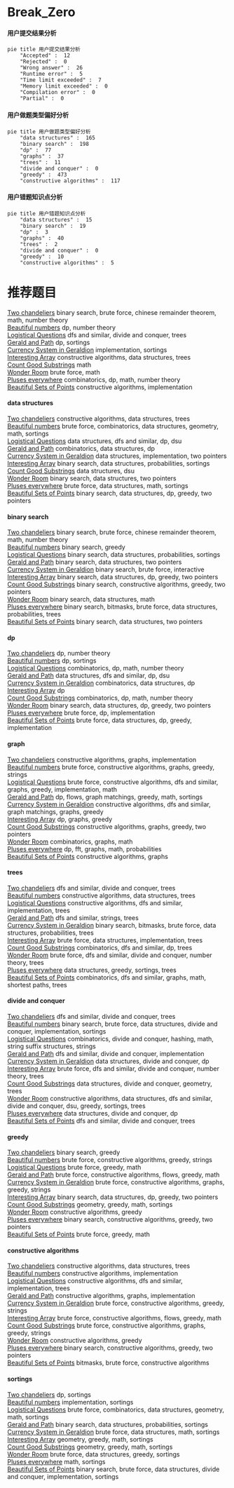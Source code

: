 # Break_Zero
<!-- tabs:start -->
#### **用户提交结果分析**

```mermaid
pie title 用户提交结果分析
    "Accepted" :  12
    "Rejected" :  0
    "Wrong answer" :  26
    "Runtime error" :  5
    "Time limit exceeded" :  7
    "Memory limit exceeded" :  0
    "Compilation error" :  0
    "Partial" :  0
```
#### **用户做题类型偏好分析**

```mermaid
pie title 用户做题类型偏好分析
    "data structures" :  165
    "binary search" :  198
    "dp" :  77
    "graphs" :  37
    "trees" :  11
    "divide and conquer" :  0
    "greedy" :  473
    "constructive algorithms" :  117
```
#### **用户错题知识点分析**

```mermaid
pie title 用户错题知识点分析
    "data structures" :  15
    "binary search" :  19
    "dp" :  3
    "graphs" :  40
    "trees" :  2
    "divide and conquer" :  0
    "greedy" :  10
    "constructive algorithms" :  5
```
<!-- tabs:end -->
# 推荐题目
[Two chandeliers](https://codeforces.com/contest/1501/problem/D)		binary search,
                        brute force,
                        chinese remainder theorem,
                        math,
                        number theory		  
[Beautiful numbers](http://codeforces.com/problemset/problem/55/D)		dp,
                        number theory		  
[Logistical Questions](http://codeforces.com/problemset/problem/566/C)		dfs and similar,
                        divide and conquer,
                        trees		  
[Gerald and Path](http://codeforces.com/problemset/problem/559/E)		dp,
                        sortings		  
[Currency System in Geraldion](http://codeforces.com/problemset/problem/560/A)		implementation,
                        sortings		  
[Interesting Array](https://codeforces.com/contest/483/problem/D)		constructive algorithms,
                        data structures,
                        trees		  
[Count Good Substrings](http://codeforces.com/problemset/problem/451/D)		math		  
[Wonder Room](http://codeforces.com/problemset/problem/466/B)		brute force,
                        math		  
[Pluses everywhere](http://codeforces.com/problemset/problem/520/E)		combinatorics,
                        dp,
                        math,
                        number theory		  
[Beautiful Sets of Points](http://codeforces.com/problemset/problem/268/C)		constructive algorithms,
                        implementation		  
<!-- tabs:start -->
#### **data structures**
[Two chandeliers](https://codeforces.com/contest/483/problem/D)		constructive algorithms,
                        data structures,
                        trees		  
[Beautiful numbers](http://codeforces.com/problemset/problem/552/D)		brute force,
                        combinatorics,
                        data structures,
                        geometry,
                        math,
                        sortings		  
[Logistical Questions](http://codeforces.com/problemset/problem/292/D)		data structures,
                        dfs and similar,
                        dp,
                        dsu		  
[Gerald and Path](https://codeforces.com/contest/1086/problem/E)		combinatorics,
                        data structures,
                        dp		  
[Currency System in Geraldion](http://codeforces.com/problemset/problem/280/B)		data structures,
                        implementation,
                        two pointers		  
[Interesting Array](http://codeforces.com/problemset/problem/138/C)		binary search,
                        data structures,
                        probabilities,
                        sortings		  
[Count Good Substrings](http://codeforces.com/problemset/problem/566/D)		data structures,
                        dsu		  
[Wonder Room](http://codeforces.com/problemset/problem/1041/D)		binary search,
                        data structures,
                        two pointers		  
[Pluses everywhere](http://codeforces.com/problemset/problem/538/F)		brute force,
                        data structures,
                        math,
                        sortings		  
[Beautiful Sets of Points](http://codeforces.com/problemset/problem/1492/C)		binary search,
                        data structures,
                        dp,
                        greedy,
                        two pointers		  
#### **binary search**
[Two chandeliers](https://codeforces.com/contest/1501/problem/D)		binary search,
                        brute force,
                        chinese remainder theorem,
                        math,
                        number theory		  
[Beautiful numbers](https://codeforces.com/contest/1240/problem/A)		binary search,
                        greedy		  
[Logistical Questions](http://codeforces.com/problemset/problem/138/C)		binary search,
                        data structures,
                        probabilities,
                        sortings		  
[Gerald and Path](http://codeforces.com/problemset/problem/1041/D)		binary search,
                        data structures,
                        two pointers		  
[Currency System in Geraldion](http://codeforces.com/problemset/problem/1153/E)		binary search,
                        brute force,
                        interactive		  
[Interesting Array](http://codeforces.com/problemset/problem/1492/C)		binary search,
                        data structures,
                        dp,
                        greedy,
                        two pointers		  
[Count Good Substrings](http://codeforces.com/problemset/problem/1463/D)		binary search,
                        constructive algorithms,
                        greedy,
                        two pointers		  
[Wonder Room](http://codeforces.com/problemset/problem/1490/G)		binary search,
                        data structures,
                        math		  
[Pluses everywhere](http://codeforces.com/problemset/problem/1479/D)		binary search,
                        bitmasks,
                        brute force,
                        data structures,
                        probabilities,
                        trees		  
[Beautiful Sets of Points](http://codeforces.com/problemset/problem/1436/E)		binary search,
                        data structures,
                        two pointers		  
#### **dp**
[Two chandeliers](http://codeforces.com/problemset/problem/55/D)		dp,
                        number theory		  
[Beautiful numbers](http://codeforces.com/problemset/problem/559/E)		dp,
                        sortings		  
[Logistical Questions](http://codeforces.com/problemset/problem/520/E)		combinatorics,
                        dp,
                        math,
                        number theory		  
[Gerald and Path](http://codeforces.com/problemset/problem/292/D)		data structures,
                        dfs and similar,
                        dp,
                        dsu		  
[Currency System in Geraldion](https://codeforces.com/contest/1086/problem/E)		combinatorics,
                        data structures,
                        dp		  
[Interesting Array](http://codeforces.com/problemset/problem/331/C1)		dp		  
[Count Good Substrings](https://codeforces.com/contest/560/problem/E)		combinatorics,
                        dp,
                        math,
                        number theory		  
[Wonder Room](http://codeforces.com/problemset/problem/1492/C)		binary search,
                        data structures,
                        dp,
                        greedy,
                        two pointers		  
[Pluses everywhere](https://codeforces.com/contest/1457/problem/C)		brute force,
                        dp,
                        implementation		  
[Beautiful Sets of Points](http://codeforces.com/problemset/problem/1491/C)		brute force,
                        data structures,
                        dp,
                        greedy,
                        implementation		  
#### **graph**
[Two chandeliers](http://codeforces.com/problemset/problem/1082/D)		constructive algorithms,
                        graphs,
                        implementation		  
[Beautiful numbers](http://codeforces.com/problemset/problem/1511/D)		brute force,
                        constructive algorithms,
                        graphs,
                        greedy,
                        strings		  
[Logistical Questions](http://codeforces.com/problemset/problem/1487/C)		brute force,
                        constructive algorithms,
                        dfs and similar,
                        graphs,
                        greedy,
                        implementation,
                        math		  
[Gerald and Path](http://codeforces.com/problemset/problem/1437/C)		dp,
                        flows,
                        graph matchings,
                        greedy,
                        math,
                        sortings		  
[Currency System in Geraldion](http://codeforces.com/problemset/problem/1470/D)		constructive algorithms,
                        dfs and similar,
                        graph matchings,
                        graphs,
                        greedy		  
[Interesting Array](http://codeforces.com/problemset/problem/1476/C)		dp,
                        graphs,
                        greedy		  
[Count Good Substrings](http://codeforces.com/problemset/problem/1304/D)		constructive algorithms,
                        graphs,
                        greedy,
                        two pointers		  
[Wonder Room](http://codeforces.com/problemset/problem/1475/C)		combinatorics,
                        graphs,
                        math		  
[Pluses everywhere](http://codeforces.com/problemset/problem/553/E)		dp,
                        fft,
                        graphs,
                        math,
                        probabilities		  
[Beautiful Sets of Points](http://codeforces.com/problemset/problem/1495/C)		constructive algorithms,
                        graphs		  
#### **trees**
[Two chandeliers](http://codeforces.com/problemset/problem/566/C)		dfs and similar,
                        divide and conquer,
                        trees		  
[Beautiful numbers](https://codeforces.com/contest/483/problem/D)		constructive algorithms,
                        data structures,
                        trees		  
[Logistical Questions](https://codeforces.com/contest/1189/problem/D2)		constructive algorithms,
                        dfs and similar,
                        implementation,
                        trees		  
[Gerald and Path](http://codeforces.com/problemset/problem/566/A)		dfs and similar,
                        strings,
                        trees		  
[Currency System in Geraldion](http://codeforces.com/problemset/problem/1479/D)		binary search,
                        bitmasks,
                        brute force,
                        data structures,
                        probabilities,
                        trees		  
[Interesting Array](http://codeforces.com/problemset/problem/1511/C)		brute force,
                        data structures,
                        implementation,
                        trees		  
[Count Good Substrings](http://codeforces.com/problemset/problem/1499/F)		combinatorics,
                        dfs and similar,
                        dp,
                        trees		  
[Wonder Room](http://codeforces.com/problemset/problem/1491/E)		brute force,
                        dfs and similar,
                        divide and conquer,
                        number theory,
                        trees		  
[Pluses everywhere](http://codeforces.com/problemset/problem/1466/D)		data structures,
                        greedy,
                        sortings,
                        trees		  
[Beautiful Sets of Points](http://codeforces.com/problemset/problem/1495/D)		combinatorics,
                        dfs and similar,
                        graphs,
                        math,
                        shortest paths,
                        trees		  
#### **divide and conquer**
[Two chandeliers](http://codeforces.com/problemset/problem/566/C)		dfs and similar,
                        divide and conquer,
                        trees		  
[Beautiful numbers](http://codeforces.com/problemset/problem/1461/D)		binary search,
                        brute force,
                        data structures,
                        divide and conquer,
                        implementation,
                        sortings		  
[Logistical Questions](http://codeforces.com/problemset/problem/1466/G)		combinatorics,
                        divide and conquer,
                        hashing,
                        math,
                        string suffix structures,
                        strings		  
[Gerald and Path](http://codeforces.com/problemset/problem/1490/D)		dfs and similar,
                        divide and conquer,
                        implementation		  
[Currency System in Geraldion](https://codeforces.com/contest/1483/problem/C)		data structures,
                        divide and conquer,
                        dp		  
[Interesting Array](http://codeforces.com/problemset/problem/1491/E)		brute force,
                        dfs and similar,
                        divide and conquer,
                        number theory,
                        trees		  
[Count Good Substrings](http://codeforces.com/problemset/problem/1303/G)		data structures,
                        divide and conquer,
                        geometry,
                        trees		  
[Wonder Room](http://codeforces.com/problemset/problem/1494/D)		constructive algorithms,
                        data structures,
                        dfs and similar,
                        divide and conquer,
                        dsu,
                        greedy,
                        sortings,
                        trees		  
[Pluses everywhere](http://codeforces.com/problemset/problem/1482/E)		data structures,
                        divide and conquer,
                        dp		  
[Beautiful Sets of Points](http://codeforces.com/problemset/problem/566/C)		dfs and similar,
                        divide and conquer,
                        trees		  
#### **greedy**
[Two chandeliers](https://codeforces.com/contest/1240/problem/A)		binary search,
                        greedy		  
[Beautiful numbers](http://codeforces.com/problemset/problem/1321/C)		brute force,
                        constructive algorithms,
                        greedy,
                        strings		  
[Logistical Questions](http://codeforces.com/problemset/problem/1409/B)		brute force,
                        greedy,
                        math		  
[Gerald and Path](http://codeforces.com/problemset/problem/1426/E)		brute force,
                        constructive algorithms,
                        flows,
                        greedy,
                        math		  
[Currency System in Geraldion](http://codeforces.com/problemset/problem/1511/D)		brute force,
                        constructive algorithms,
                        graphs,
                        greedy,
                        strings		  
[Interesting Array](http://codeforces.com/problemset/problem/1492/C)		binary search,
                        data structures,
                        dp,
                        greedy,
                        two pointers		  
[Count Good Substrings](https://codeforces.com/contest/1496/problem/C)		geometry,
                        greedy,
                        math,
                        sortings		  
[Wonder Room](http://codeforces.com/problemset/problem/1493/A)		constructive algorithms,
                        greedy		  
[Pluses everywhere](http://codeforces.com/problemset/problem/1463/D)		binary search,
                        constructive algorithms,
                        greedy,
                        two pointers		  
[Beautiful Sets of Points](http://codeforces.com/problemset/problem/1462/C)		brute force,
                        greedy,
                        math		  
#### **constructive algorithms**
[Two chandeliers](https://codeforces.com/contest/483/problem/D)		constructive algorithms,
                        data structures,
                        trees		  
[Beautiful numbers](http://codeforces.com/problemset/problem/268/C)		constructive algorithms,
                        implementation		  
[Logistical Questions](https://codeforces.com/contest/1189/problem/D2)		constructive algorithms,
                        dfs and similar,
                        implementation,
                        trees		  
[Gerald and Path](http://codeforces.com/problemset/problem/1082/D)		constructive algorithms,
                        graphs,
                        implementation		  
[Currency System in Geraldion](http://codeforces.com/problemset/problem/1321/C)		brute force,
                        constructive algorithms,
                        greedy,
                        strings		  
[Interesting Array](http://codeforces.com/problemset/problem/1426/E)		brute force,
                        constructive algorithms,
                        flows,
                        greedy,
                        math		  
[Count Good Substrings](http://codeforces.com/problemset/problem/1511/D)		brute force,
                        constructive algorithms,
                        graphs,
                        greedy,
                        strings		  
[Wonder Room](http://codeforces.com/problemset/problem/1493/A)		constructive algorithms,
                        greedy		  
[Pluses everywhere](http://codeforces.com/problemset/problem/1463/D)		binary search,
                        constructive algorithms,
                        greedy,
                        two pointers		  
[Beautiful Sets of Points](https://codeforces.com/contest/1456/problem/B)		bitmasks,
                        brute force,
                        constructive algorithms		  
#### **sortings**
[Two chandeliers](http://codeforces.com/problemset/problem/559/E)		dp,
                        sortings		  
[Beautiful numbers](http://codeforces.com/problemset/problem/560/A)		implementation,
                        sortings		  
[Logistical Questions](http://codeforces.com/problemset/problem/552/D)		brute force,
                        combinatorics,
                        data structures,
                        geometry,
                        math,
                        sortings		  
[Gerald and Path](http://codeforces.com/problemset/problem/138/C)		binary search,
                        data structures,
                        probabilities,
                        sortings		  
[Currency System in Geraldion](http://codeforces.com/problemset/problem/538/F)		brute force,
                        data structures,
                        math,
                        sortings		  
[Interesting Array](https://codeforces.com/contest/1496/problem/C)		geometry,
                        greedy,
                        math,
                        sortings		  
[Count Good Substrings](http://codeforces.com/problemset/problem/1495/A)		geometry,
                        greedy,
                        math,
                        sortings		  
[Wonder Room](http://codeforces.com/problemset/problem/1497/A)		brute force,
                        data structures,
                        greedy,
                        sortings		  
[Pluses everywhere](http://codeforces.com/problemset/problem/1427/A)		math,
                        sortings		  
[Beautiful Sets of Points](http://codeforces.com/problemset/problem/1461/D)		binary search,
                        brute force,
                        data structures,
                        divide and conquer,
                        implementation,
                        sortings		  
<!-- tabs:end -->
